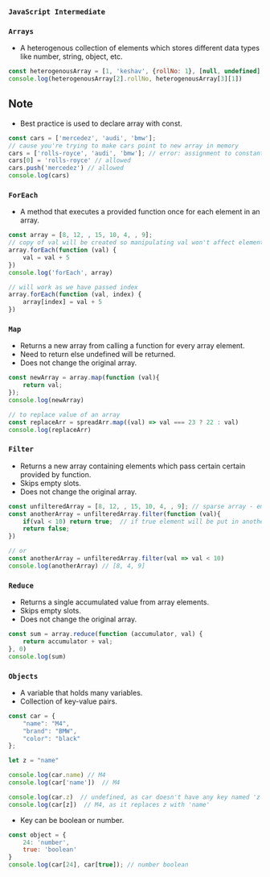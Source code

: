 ### ``JavaScript Intermediate``

### `Arrays`
- A heterogenous collection of elements which stores different data types like number, string, object, etc.
```js
const heterogenousArray = [1, 'keshav', {rollNo: 1}, [null, undefined], true, 1.246];
console.log(heterogenousArray[2].rollNo, heterogenousArray[3][1])
```

## Note
- Best practice is used to declare array with const. 
```js
const cars = ['mercedez', 'audi', 'bmw'];
// cause you're trying to make cars point to new array in memory
cars = ['rolls-royce', 'audi', 'bmw']; // error: assignment to constant variable (reassignment)
cars[0] = 'rolls-royce' // allowed
cars.push('mercedez') // allowed
console.log(cars)
```

### `ForEach`
- A method that executes a provided function once for each element in an array.
```js
const array = [8, 12, , 15, 10, 4, , 9];
// copy of val will be created so manipulating val won't affect elements of an array
array.forEach(function (val) {
    val = val + 5
})
console.log('forEach', array)

// will work as we have passed index
array.forEach(function (val, index) {
    array[index] = val + 5
})
```

### `Map`
- Returns a new array from calling a function for every array element.
- Need to return else undefined will be returned.
- Does not change the original array.
```js
const newArray = array.map(function (val){
    return val;
});
console.log(newArray)

// to replace value of an array
const replaceArr = spreadArr.map((val) => val === 23 ? 22 : val)
console.log(replaceArr)
```

### `Filter`
- Returns a new array containing elements which pass certain certain provided by function.
- Skips empty slots.
- Does not change the original array.
```js
const unfilteredArray = [8, 12, , 15, 10, 4, , 9]; // sparse array - empty slots
const anotherArray = unfilteredArray.filter(function (val){
    if(val < 10) return true;  // if true element will be put in anotherArray
    return false;
})

// or
const anotherArray = unfilteredArray.filter(val => val < 10)
console.log(anotherArray) // [8, 4, 9]
```

### `Reduce`
- Returns a single accumulated value from array elements.
- Skips empty slots.
- Does not change the original array.
```js
const sum = array.reduce(function (accumulator, val) {
    return accumulator + val;
}, 0)
console.log(sum)
```

### `Objects`
- A variable that holds many variables.
- Collection of key-value pairs.
```js
const car = {
    "name": "M4",
    "brand": "BMW",
    "color": "black"
};

let z = "name"

console.log(car.name) // M4
console.log(car['name'])  // M4

console.log(car.z)  // undefined, as car doesn't have any key named 'z'
console.log(car[z])  // M4, as it replaces z with 'name'
```

- Key can be boolean or number.
```js
const object = {
    24: 'number',
    true: 'boolean'
}
console.log(car[24], car[true]); // number boolean
```